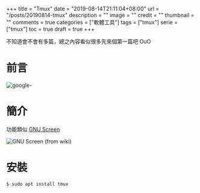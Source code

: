 +++
title = "Tmux"
date = "2019-08-14T21:11:04+08:00"
url = "/posts/20190814-tmux"
description = ""
image = ""
credit = ""
thumbnail = ""
comments = true
categories = ["軟體工具"]
tags = ["tmux"]
serie = ["tmux"]
toc = true
draft = true
+++
<!-- https://drive.google.com/uc?export=view&id= -->

不知道會不會有多篇，總之內容看似很多先來個第一篇吧 OuO

<!--more-->

# 前言

![google- ](https://drive.google.com/open?id=1xcO5AuwRCW8jZJqhthPr2cyzEMddkZ5F)

# 簡介

功能類似 [GNU Screen](https://www.gnu.org/software/screen/)

![GNU Screen (from wiki)](https://upload.wikimedia.org/wikipedia/commons/b/b5/Gnuscreen.png)

# 安裝

```bash
$ sudo apt install tmux
```
